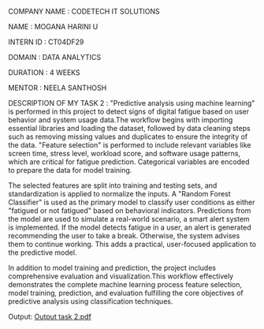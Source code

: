 COMPANY NAME : CODETECH IT SOLUTIONS

NAME : MOGANA HARINI U

INTERN ID : CT04DF29

DOMAIN : DATA ANALYTICS

DURATION : 4 WEEKS

MENTOR : NEELA SANTHOSH

DESCRIPTION OF MY TASK 2 : "Predictive analysis using machine learning" is performed in this project to detect signs of digital fatigue based on user behavior and system usage data.The workflow begins with importing essential libraries and loading the dataset, followed by data cleaning steps such as removing missing values and duplicates to ensure the integrity of the data. "Feature selection" is performed to include relevant variables like screen time, stress level, workload score, and software usage patterns, which are critical for fatigue prediction. Categorical variables are encoded to prepare the data for model training.

The selected features are split into training and testing sets, and standardization is applied to normalize the inputs. A "Random Forest Classifier" is used as the primary model to classify user conditions as either "fatigued or not fatigued" based on behavioral indicators. Predictions from the model are used to simulate a real-world scenario, a smart alert system is implemented. If the model detects fatigue in a user, an alert is generated recommending the user to take a break. Otherwise, the system advises them to continue working. This adds a practical, user-focused application to the predictive model.

In addition to model training and prediction, the project includes comprehensive evaluation and visualization.This workflow effectively demonstrates the complete machine learning process feature selection, model training, prediction, and evaluation fulfilling the core objectives of predictive analysis using classification techniques.

 Output: [Output task 2.pdf](https://github.com/user-attachments/files/20430201/Output.task.2.pdf)

<!-- Failed to upload "Output Recording 2025-05-24.mp4" -->
